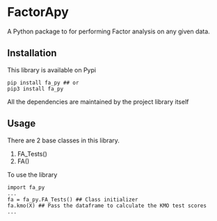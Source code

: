 # FactorApy
A Python package to for performing Factor analysis on any given data.

## Installation

This library is available on Pypi
```
pip install fa_py ## or
pip3 install fa_py
```  

All the dependencies are maintained by the project library itself

## Usage

There are 2 base classes in this library. <br>
1. FA_Tests()
2. FA()  

To use the library
```
import fa_py
...
fa = fa_py.FA_Tests() ## Class initializer
fa.kmo(X) ## Pass the dataframe to calculate the KMO test scores
...
```